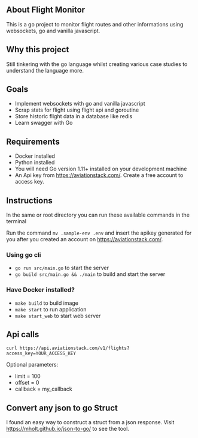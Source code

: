 
## About Flight Monitor
This is a go project to monitor flight routes and other informations using websockets, go and vanilla javascript. 

## Why this project
Still tinkering with the go language whilst creating various case studies to understand the language more. 

## Goals
- Implement websockets with go and vanilla javascript
- Scrap stats for flight using flight api and goroutine
- Store historic flight data in a database like redis 
- Learn swagger with Go

## Requirements
-   Docker installed
-   Python installed
-   You will need Go version 1.11+ installed on your development machine
-   An Api key from https://aviationstack.com/. Create a free account to access key.


## Instructions
In the same or root directory you can run these available commands in the terminal

Run the command `mv .sample-env .env` and insert the apikey generated for you after you created an account on https://aviationstack.com/.

### Using go cli
-   `go run src/main.go` to start the server
-   `go build src/main.go && ./main` to build and start the server

###  Have Docker installed? 
-  `make build` to build image
-  `make start` to run application
-   `make start_web` to start web server
## Api calls
`curl https://api.aviationstack.com/v1/flights?access_key=YOUR_ACCESS_KEY`

Optional parameters:
- limit = 100
- offset = 0
- callback = my_callback




## Convert any json to go Struct
I found an easy way to construct a struct from a json response. Visit https://mholt.github.io/json-to-go/ to see the tool.
